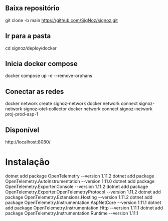 ## Baixa repositório
git clone -b main https://github.com/SigNoz/signoz.git


## Ir para a pasta
 cd signoz/deploy/docker

## Inicia docker compose
docker compose up -d --remove-orphans

## Conectar as redes
docker network create signoz-network
docker network connect signoz-network signoz-otel-collector
docker network connect signoz-network proj-prod-asp-1

## Disponível
http://localhost:8080/

# Instalação
dotnet add package OpenTelemetry --version 1.11.2
dotnet add package OpenTelemetry.AutoInstrumentation --version 1.11.0
dotnet add package OpenTelemetry.Exporter.Console --version 1.11.2
dotnet add package OpenTelemetry.Exporter.OpenTelemetryProtocol --version 1.11.2
dotnet add package OpenTelemetry.Extensions.Hosting --version 1.11.2
dotnet add package OpenTelemetry.Instrumentation.AspNetCore --version 1.11.1
dotnet add package OpenTelemetry.Instrumentation.Http --version 1.11.1
dotnet add package OpenTelemetry.Instrumentation.Runtime --version 1.11.1



